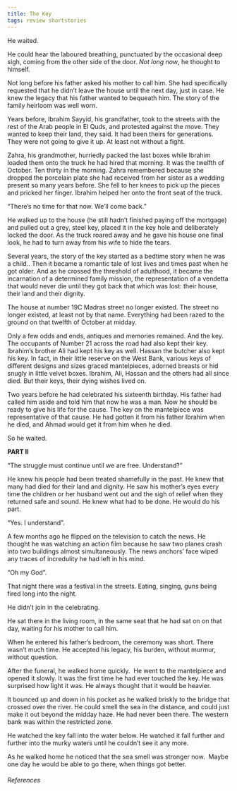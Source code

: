 ```yaml
---
title: The Key
tags: review shortstories
---
```


He waited.

  

He could hear the laboured breathing, punctuated by the occasional deep sigh, coming from the other side of the door. _Not long now_, he thought to himself.

  

Not long before his father asked his mother to call him. She had specifically requested that he didn’t leave the house until the next day, just in case. He knew the legacy that his father wanted to bequeath him. The story of the family heirloom was well worn.

  

Years before, Ibrahim Sayyid, his grandfather, took to the streets with the rest of the Arab people in El Quds, and protested against the move. They wanted to keep their land, they said. It had been theirs for generations. They were not going to give it up. At least not without a fight.

  

Zahra, his grandmother, hurriedly packed the last boxes while Ibrahim loaded them onto the truck he had hired that morning. It was the twelfth of October. Ten thirty in the morning. Zahra remembered because she dropped the porcelain plate she had received from her sister as a wedding present so many years before. She fell to her knees to pick up the pieces and pricked her finger. Ibrahim helped her onto the front seat of the truck. 

  

“There’s no time for that now. We’ll come back.”

  

He walked up to the house (he still hadn’t finished paying off the mortgage) and pulled out a grey, steel key, placed it in the key hole and deliberately locked the door. As the truck roared away and he gave his house one final look, he had to turn away from his wife to hide the tears.

  

Several years, the story of the key started as a bedtime story when he was a child.. Then it became a romantic tale of lost lives and times past when he got older. And as he crossed the threshold of adulthood, it became the incarnation of a determined family mission, the representation of a vendetta that would never die until they got back that which was lost: their house, their land and their dignity.

  

The house at number 19C Madras street no longer existed. The street no longer existed, at least not by that name. Everything had been razed to the ground on that twelfth of October at midday. 

  

Only a few odds and ends, antiques and memories remained. And the key. The occupants of Number 21 across the road had also kept their key. Ibrahim’s brother Ali had kept his key as well. Hassan the butcher also kept his key. In fact, in their little reserve on the West Bank, various keys of different designs and sizes graced mantelpieces, adorned breasts or hid snugly in little velvet boxes. Ibrahim, Ali, Hassan and the others had all since died. But their keys, their dying wishes lived on.

  

Two years before he had celebrated his sixteenth birthday. His father had called him aside and told him that now he was a man. Now he should be ready to give his life for the cause. The key on the mantelpiece was representative of that cause. He had gotten it from his father Ibrahim when he died, and Ahmad would get it from him when he died. 

  

So he waited. 

  

  

**PART II**

  

“The struggle must continue until we are free. Understand?”

  

  

He knew his people had been treated shamefully in the past. He knew that many had died for their land and dignity. He saw his mother’s eyes every time the children or her husband went out and the sigh of relief when they returned safe and sound. He knew what had to be done. He would do his part.

  

“Yes. I understand”.

  

A few months ago he flipped on the television to catch the news. He thought he was watching an action film because he saw two planes crash into two buildings almost simultaneously. The news anchors’ face wiped any traces of incredulity he had left in his mind. 

  

“Oh my God”.

  

That night there was a festival in the streets. Eating, singing, guns being fired long into the night.

  

He didn’t join in the celebrating.

  

He sat there in the living room, in the same seat that he had sat on on that day, waiting for his mother to call him.

  

When he entered his father’s bedroom, the ceremony was short. There wasn’t much time. He accepted his legacy, his burden, without murmur, without question.

  

After the funeral, he walked home quickly.  He went to the mantelpiece and opened it slowly. It was the first time he had ever touched the key. He was surprised how light it was. He always thought that it would be heavier. 

  

It bounced up and down in his pocket as he walked briskly to the bridge that crossed over the river. He could smell the sea in the distance, and could just make it out beyond the midday haze. He had never been there. The western bank was within the restricted zone.

  

He watched the key fall into the water below. He watched it fall further and further into the murky waters until he couldn’t see it any more. 

  

As he walked home he noticed that the sea smell was stronger now.  Maybe one day he would be able to go there, when things got better.








###### References